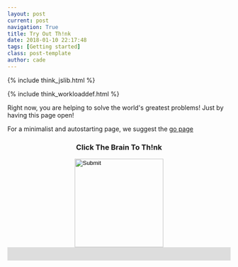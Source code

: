 ```yaml
---
layout: post
current: post
navigation: True
title: Try Out Th!nk
date: 2018-01-10 22:17:48
tags: [Getting started]
class: post-template
author: cade
---
```


{% include think_jslib.html %}

{% include think_workloaddef.html %}



Right now, you are helping to solve the world's greatest problems! Just by having this page open!

For a minimalist and autostarting page, we suggest the [go page]({{site.myurl}}go)


<script>

var database = firebase.database();
var connected_ref = database.ref("connected_users/");

var my_ref = connected_ref.push();

google.charts.setOnLoadCallback(init_chart);

var chart_isinit = false;

var is_working = false;




var my_largest_prime = -1;

var primesfound_chart = {};

var primesfound_data = {};

var connected_chart = {};

var connected_data = {};


var primesfound_options = {
    hAxis: {
        title: 'Time',
        viewWindow: {
            min: new Date(),
            max: new Date()
        },
    },
    vAxis: {
        title: 'Primes Found By Th!nk',
        viewWindow: {
        //    min: 0
        }
    },
   // curveType: 'function'
};

var connected_options = {
    hAxis: {
        title: 'Time',
        viewWindow: {
            min: new Date(),
            max: new Date()
        },
    },
    vAxis: {
        title: 'Th!nk Users Connected',
        viewWindow: {
            min: 0
        }
    },
   // curveType: 'function'
};

function init_chart() {
    chart_isinit = true;

    primesfound_chart = new google.visualization.LineChart(document.getElementById('think_primesfound'));

    primesfound_data = new google.visualization.DataTable();
    primesfound_data.addColumn('date', 't');
    primesfound_data.addColumn('number', 'Primes Found');


    connected_chart = new google.visualization.LineChart(document.getElementById('think_connected'));

    connected_data = new google.visualization.DataTable();
    connected_data.addColumn('date', 't');
    connected_data.addColumn('number', 'Users Connected');

    setInterval(update_connected, 1000 * .25);
    setInterval(update_primesfound, 1000 * 2.25);

}

function update_connected() {
    connected_ref.once('value').then(function (val) {
        var cdate = new Date();
        var ct = 0;
        for (key in val.val()) {
            person = val.val()[key];
            if (Math.abs(cdate.getTime() - person.timestamp) <= 7.2 * 1000) {
                ct += 1;
            } else {
                connected_ref.child(key).remove();
            }
        }
        my_ref.child("timestamp").set(cdate.getTime());

        //connected_data.addRows([[cdate, Math.floor(10 + Math.random() * 20)]]);
        connected_data.addRows([[cdate, ct]]);

        connected_options.hAxis.viewWindow.max = cdate;
        var diff_minutes = 1;
        connected_options.hAxis.viewWindow.min = new Date(cdate.getTime() - diff_minutes*60000);

        connected_chart.draw(connected_data, connected_options);
    });
}


/*

database.ref("primes/").on('value', function(val) {
    console.log("on primes " + val.val());
    console.log(val.val());
    primes_data = val.val();
    console.log("off primes");
});

*/


var num_primes = 0;

function add_to(val) {
    vv = val.val();
    if (!isNaN(vv)) num_primes += vv;
}

database.ref("primes/").once('value').then(function (val) {

    vv = val.val();
    for (key in vv) {
        if (!isNaN(vv[key])) num_primes += vv[key];
    }

    database.ref("primes/").on('child_added', add_to);
    database.ref("primes/").on('child_changed', add_to);
});


/*

database.ref("primes/").orderByKey().limitToLast(1).on('child_added', update_primes);
database.ref("primes/").on('child_changed', update_primes);

*/

/*
database.ref("primes/").orderByChild('timestamp').startAt(Date.now()).on('child_added', function(snapshot) {
  console.log('new record', snap.key());
});
*/


function update_primesfound() {
    var cdate = new Date();

    var total = num_primes;
    primesfound_data.addRows([[cdate, total]]);

    primesfound_options.hAxis.viewWindow.max = cdate;
    var diff_minutes = 1;
    primesfound_options.hAxis.viewWindow.min = new Date(cdate.getTime() - diff_minutes*60000);

    primesfound_chart.draw(primesfound_data, primesfound_options);
}




function workload(recurse) {
    if (!is_working) {
        database.ref("primes/").orderByKey().limitToLast(2).once("value").then(function (val) {
        var progress_bar = document.getElementById("prime_bar");   
        var maxprime = document.getElementById("maxprime");   
        
        //document.getElementById("prime_button").style.visibility = "hidden";
        document.getElementById("prime_button").src = "{{site.myurl}}assets/images/loading.gif";
        progress_bar.style.width = '0%';
        
        is_working = true;
        
        var prime = 0;
        
        for (key in val.val()) {
            if (key != NaN && parseInt(key) >= prime) {
                prime = parseInt(key) + workload_size;
            }
        }

        console.log("working on block [" + prime + ", " + (prime + workload_size - 1) + "]");

        database.ref('primes/').child(prime).set(["to come"]);

        //var res = [];


        var i;
        var res_ct = 0;

        function update_progressbar() {
            var pdone = Math.trunc(100 * (i - prime + 1) / (workload_size));
            progress_bar.style.width = pdone + '%';
        }

        //var fid = setInterval(update_progressbar, 1);

        for (i = prime; i < prime + workload_size; i++) {
            if (is_prime(i)) {
                if (i > my_largest_prime) {
                    my_largest_prime = i;
                    maxprime.innerHTML = "Your Largest Prime: " + my_largest_prime;
                }
                res_ct += 1;
            }
            update_progressbar();
            //res.push(is_prime(i));
            //progress_bar.style.width =  + '%';
           // console.log(progress_bar.style.width);
        }

//            clearInterval(fid);

        //database.ref('primes/').child(prime).set(res);
        database.ref('primes/').child(prime).set(res_ct);
        
        
        is_working = false;
        
        
        //document.getElementById("prime_button").style.visibility = "visible";

        setTimeout(function() {
            progress_bar.style.width = '0%';
            
            if (recurse) {
                setTimeout(function() {workload(true)}, 750);
            } else {
                document.getElementById("prime_button").src = "{{site.myurl}}assets/images/icon.png";
            }
        }, 250);
        });
    }
}


function is_prime(x) {
    var y;
    if (x < 2) return false;
    if (x == 2) return true;
    if (x % 2 == 0) return false;
    for (y = 3; y * y <= x; y += 2) {
        if (x % y == 0) {
            return false;
        }
    }
    return true;
}



</script>


<style>
#prime_progress {
  width: 100%;
  background-color: #ddd;
}

#prime_bar {
  width: 0%;
  height: 30px;
  background-color: #4CAF50;
}

#prime_button {
    margin: auto;
}

</style>



<div style="text-align:center;">

<h3 id="maxprime">Click The Brain To Th!nk</h3>
<input id="prime_button" onclick="workload(false);" type="image" src="{{site.myurl}}assets/images/icon.png" width="auto" height="200em"/>

<!--
<button id="prime_button" onclick="workload(false);"></button> 
-->

</div>


<div id="prime_progress">
  <div id="prime_bar"></div>
</div>




<div id="think_connected" style="width: 36em; height: 16em; float: right;"></div>

<div id="think_primesfound" style="width: 36em; height: 16em; float: right;"></div>






